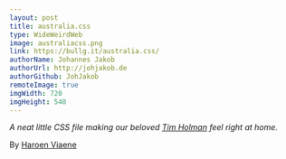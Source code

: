 ```yaml
---
layout: post
title: australia.css
type: WideWeirdWeb
image: australiacss.png
link: https://bullg.it/australia.css/
authorName: Johannes Jakob
authorUrl: http://johjakob.de
authorGithub: JohJakob
remoteImage: true
imgWidth: 720
imgHeight: 540
---
```


_A neat little CSS file making our beloved [Tim Holman](http://tholman.com) feel right at home._

By [Haroen Viaene](https://haroen.me)
